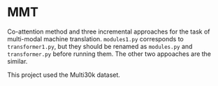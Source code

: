 # MMT
Co-attention method and three incremental approaches for the task of multi-modal machine translation.
``modules1.py`` corresponds to ``transformer1.py``, but they should be renamed as ``modules.py`` and ``transformer.py`` before running them. The other two appoaches are the similar.

This project used the Multi30k dataset.
